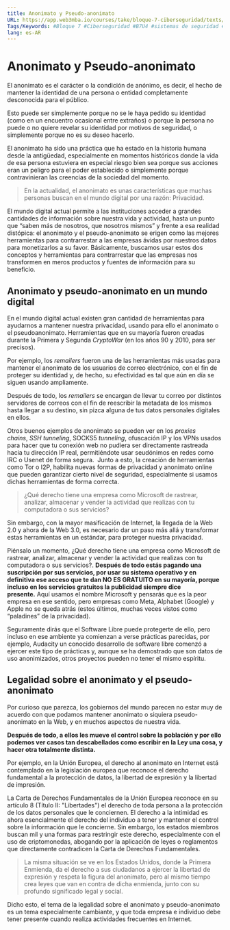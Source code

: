 ```yaml
---
title: Anonimato y Pseudo-anonimato
URL: https://app.web3mba.io/courses/take/bloque-7-ciberseguridad/texts/36509775-03-anonimato-y-pseudoanonimato
Tags/Keywords: #Bloque 7 #Ciberseguridad #B7U4 #sistemas de seguridad #Anonimato y Pseudo-anonimato #Anonimato #Pseudo-anonimato
lang: es-AR
---
```

# Anonimato y Pseudo-anonimato
El anonimato es el carácter o la condición de anónimo, es decir, el hecho de mantener la identidad de una persona o entidad completamente desconocida para el público. 

Esto puede ser simplemente porque no se le haya pedido su identidad (como en un encuentro ocasional entre extraños) o porque la persona no puede o no quiere revelar su identidad por motivos de seguridad, o simplemente porque no es su deseo hacerlo. 

El anonimato ha sido una práctica que ha estado en la historia humana desde la antigüedad, especialmente en momentos históricos donde la vida de esa persona estuviera en especial riesgo bien sea porque sus acciones eran un peligro para el poder establecido o simplemente porque contravinieran las creencias de la sociedad del momento. 

> En la actualidad, el anonimato es unas características que muchas personas buscan en el mundo digital por una razón: Privacidad. 

El mundo digital actual permite a las instituciones acceder a grandes cantidades de información sobre nuestra vida y actividad, hasta un punto que “saben más de nosotros, que nosotros mismos” y frente a esa realidad distópica: el anonimato y el pseudo-anonimato se erigen como las mejores herramientas para contrarrestar a las empresas ávidas por nuestros datos para monetizarlos a su favor. Básicamente, buscamos usar estos dos conceptos y herramientas para contrarrestar que las empresas nos transformen en meros productos y fuentes de información para su beneficio. 

## Anonimato y pseudo-anonimato en un mundo digital
En el mundo digital actual existen gran cantidad de herramientas para ayudarnos a mantener nuestra privacidad, usando para ello el anonimato o el pseudoanonimato. Herramientas que en su mayoría fueron creadas durante la Primera y Segunda _CryptoWar_ (en los años 90 y 2010, para ser precisos).

Por ejemplo, los _remailers_ fueron una de las herramientas más usadas para mantener el anonimato de los usuarios de correo electrónico, con el fin de proteger su identidad y, de hecho, su efectividad es tal que aún en día se siguen usando ampliamente.

Después de todo, los _remailers_ se encargan de llevar tu correo por distintos servidores de correos con el fin de reescribir la metadata de los mismos hasta llegar a su destino, sin pizca alguna de tus datos personales digitales en ellos. 

Otros buenos ejemplos de anonimato se pueden ver en los _proxies chains_, _SSH tunneling_, SOCKS5 _tunneling_, ofuscación IP y los VPNs usados para hacer que tu conexión web no pudiera ser directamente rastreada hacia tu dirección IP real, permitiéndote usar seudónimos en redes como IRC o Usenet de forma segura.  Junto a esto, la creación de herramientas como Tor o I2P, habilita nuevas formas de privacidad y anonimato online que pueden garantizar cierto nivel de seguridad, especialmente si usamos dichas herramientas de forma correcta. 

> ¿Qué derecho tiene una empresa como Microsoft de rastrear, analizar, almacenar y vender la actividad que realizas con tu computadora o sus servicios?

Sin embargo, con la mayor masificación de Internet, la llegada de la Web 2.0 y ahora de la Web 3.0, es necesario dar un paso más allá y transformar estas herramientas en un estándar, para proteger nuestra privacidad. 

Piénsalo un momento, ¿Qué derecho tiene una empresa como Microsoft de rastrear, analizar, almacenar y vender la actividad que realizas con tu computadora o sus servicios?. **Después de todo estás pagando una suscripción por sus servicios, por usar su sistema operativo y en definitiva ese acceso que te dan NO ES GRATUITO en su mayoría, porque incluso en los servicios gratuitos la publicidad siempre dice presente.** Aquí usamos el nombre Microsoft y pensarás que es la peor empresa en ese sentido, pero empresas como Meta, Alphabet (Google) y Apple no se queda atrás (estos últimos, muchas veces vistos como “paladines” de la privacidad). 

Seguramente dirás que el Software Libre puede protegerte de ello, pero incluso en ese ambiente ya comienzan a verse prácticas parecidas, por ejemplo, Audacity un conocido desarrollo de software libre comenzó a ejercer este tipo de prácticas y, aunque se ha demostrado que son datos de uso anonimizados, otros proyectos pueden no tener el mismo espíritu. 

## Legalidad sobre el anonimato y el pseudo-anonimato
Por curioso que parezca, los gobiernos del mundo parecen no estar muy de acuerdo con que podamos mantener anonimato o siquiera pseudo-anonimato en la Web, y en muchos aspectos de nuestra vida.

**Después de todo, a ellos les mueve el control sobre la población y por ello podemos ver casos tan descabellados como escribir en la Ley una cosa, y hacer otra totalmente distinta.**

Por ejemplo, en la Unión Europea, el derecho al anonimato en Internet está contemplado en la legislación europea que reconoce el derecho fundamental a la protección de datos, la libertad de expresión y la libertad de impresión. 

La Carta de Derechos Fundamentales de la Unión Europea reconoce en su artículo 8 (Título II: "Libertades") el derecho de toda persona a la protección de los datos personales que le conciernen. El derecho a la intimidad es ahora esencialmente el derecho del individuo a tener y mantener el control sobre la información que le concierne. Sin embargo, los estados miembros buscan mil y una formas para restringir este derecho, especialmente con el uso de criptomonedas, abogando por la aplicación de leyes o reglamentos que directamente contradicen la Carta de Derechos Fundamentales. 

> La misma situación se ve en los Estados Unidos, donde la Primera Enmienda, da el derecho a sus ciudadanos a ejercer la libertad de expresión y respeta la figura del anonimato, pero al mismo tiempo crea leyes que van en contra de dicha enmienda, junto con su profundo significado legal y social.

Dicho esto, el tema de la legalidad sobre el anonimato y pseudo-anonimato es un tema especialmente cambiante, y que toda empresa e individuo debe tener presente cuando realiza actividades frecuentes en Internet.